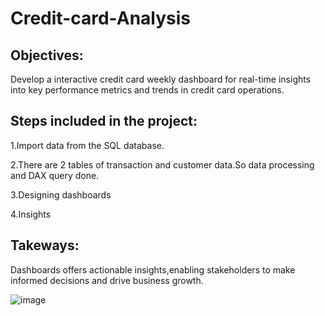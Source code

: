 # Credit-card-Analysis

## Objectives:

  Develop a interactive credit card weekly dashboard for real-time insights into key performance metrics and trends in credit card operations.

## Steps included in the project:

1.Import data from the SQL database.

2.There are 2 tables of transaction and customer data.So data processing and DAX query done.

3.Designing dashboards

4.Insights

## Takeways:
Dashboards offers actionable insights,enabling stakeholders to make informed decisions and drive business growth.

![image](https://github.com/Asp2591/Credit-card-Analysis-/assets/119059499/a554ee23-dbfb-49fe-92fa-f137fd4150f8)
